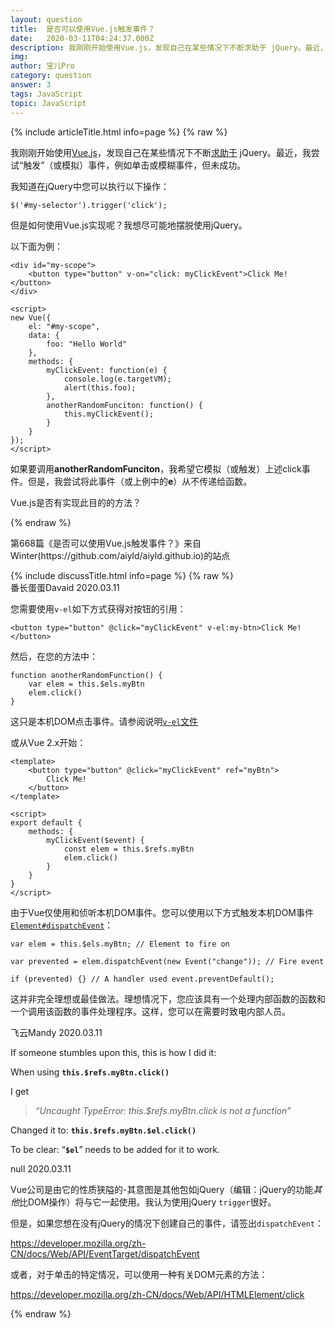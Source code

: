 ```yaml
---
layout: question
title:  是否可以使用Vue.js触发事件？
date:   2020-03-11T04:24:37.000Z
description: 我刚刚开始使用Vue.js，发现自己在某些情况下不断求助于 jQuery。最近，我尝试“触发”（或模拟）事件，例如单击或模糊事件，但未成功。我知道在j...
img: 
author: 宝儿Pro
category: question
answer: 3
tags: JavaScript
topic: JavaScript
---
```

<div class="article-root">
  <div class="article">
    {% include articleTitle.html info=page %}
    {% raw %}
    <div class="article-content"><p><font style="vertical-align: inherit;"><font style="vertical-align: inherit;">我刚刚开始使用</font></font><a href="http://vuejs.org/" rel="noreferrer"><font style="vertical-align: inherit;"><font style="vertical-align: inherit;">Vue.js</font></font></a><font style="vertical-align: inherit;"><font style="vertical-align: inherit;">，发现自己在某些情况下不断</font><a href="http://vuejs.org/" rel="noreferrer"><font style="vertical-align: inherit;">求助于</font></a><font style="vertical-align: inherit;"> jQuery。</font><font style="vertical-align: inherit;">最近，我尝试“触发”（或模拟）事件，例如单击或模糊事件，但未成功。</font></font></p>

<p><font style="vertical-align: inherit;"><font style="vertical-align: inherit;">我知道在jQuery中您可以执行以下操作：</font></font></p>

<pre><code>$('#my-selector').trigger('click');
</code></pre>

<p><font style="vertical-align: inherit;"><font style="vertical-align: inherit;">但是如何使用Vue.js实现呢？</font><font style="vertical-align: inherit;">我想尽可能地摆脱使用jQuery。</font></font></p>

<p><font style="vertical-align: inherit;"><font style="vertical-align: inherit;">以下面为例：</font></font></p>

<pre><code>&lt;div id="my-scope"&gt;<font></font>
    &lt;button type="button" v-on="click: myClickEvent"&gt;Click Me!&lt;/button&gt;<font></font>
&lt;/div&gt;<font></font>
<font></font>
&lt;script&gt;<font></font>
new Vue({<font></font>
    el: "#my-scope",<font></font>
    data: {<font></font>
        foo: "Hello World"<font></font>
    },<font></font>
    methods: {<font></font>
        myClickEvent: function(e) {<font></font>
            console.log(e.targetVM);<font></font>
            alert(this.foo);<font></font>
        },<font></font>
        anotherRandomFunciton: function() {<font></font>
            this.myClickEvent();<font></font>
        }<font></font>
    }<font></font>
});<font></font>
&lt;/script&gt;<font></font>
</code></pre>

<p><font style="vertical-align: inherit;"><font style="vertical-align: inherit;">如果要调用</font></font><strong><font style="vertical-align: inherit;"><font style="vertical-align: inherit;">anotherRandomFunciton</font></font></strong><font style="vertical-align: inherit;"><font style="vertical-align: inherit;">，我希望它模拟（或触发）上述click事件。</font><font style="vertical-align: inherit;">但是，我尝试将此事件（或</font><font style="vertical-align: inherit;">上例中的</font></font><strong><font style="vertical-align: inherit;"><font style="vertical-align: inherit;">e</font></font></strong><font style="vertical-align: inherit;"><font style="vertical-align: inherit;">）从不传递给函数。</font></font></p>

<p><font style="vertical-align: inherit;"><font style="vertical-align: inherit;">Vue.js是否有实现此目的的方法？</font></font></p></div>
    {% endraw %}
  </div>
  <p class="winter_mark">第668篇《是否可以使用Vue.js触发事件？》来自Winter(https://github.com/aiyld/aiyld.github.io)的站点</p>
  <div class="discuss-wrapper">
    {% include discussTitle.html info=page %}
    {% raw %}
    <div class="discuss-list">
    <div class="discuss-item">
        <div class="discuss-parent">
          <div class="discuss-meta">
            <span class="discuss-user">番长蛋蛋Davaid</span>
            <span class="discuss-time">2020.03.11</span>
          </div>
          <div class="discuss-comment"><p><font style="vertical-align: inherit;"><font style="vertical-align: inherit;">您需要使用</font></font><code>v-el</code><font style="vertical-align: inherit;"><font style="vertical-align: inherit;">如下</font><font style="vertical-align: inherit;">方式获得对按钮的引用</font><font style="vertical-align: inherit;">：</font></font></p>

<pre><code>&lt;button type="button" @click="myClickEvent" v-el:my-btn&gt;Click Me!&lt;/button&gt;
</code></pre>

<p><font style="vertical-align: inherit;"><font style="vertical-align: inherit;">然后，在您的方法中：</font></font></p>

<pre><code>function anotherRandomFunction() {<font></font>
    var elem = this.$els.myBtn<font></font>
    elem.click()<font></font>
}<font></font>
</code></pre>

<p><font style="vertical-align: inherit;"><font style="vertical-align: inherit;">这只是本机DOM点击事件。</font><font style="vertical-align: inherit;">请参阅说明</font></font><a href="http://vuejs.org/api/#v-el" rel="noreferrer"><code>v-el</code><font style="vertical-align: inherit;"><font style="vertical-align: inherit;">文件</font></font></a></p>

<p><font style="vertical-align: inherit;"><font style="vertical-align: inherit;">或从Vue 2.x开始：</font></font></p>

<pre><code>&lt;template&gt;<font></font>
    &lt;button type="button" @click="myClickEvent" ref="myBtn"&gt;<font></font>
        Click Me!<font></font>
    &lt;/button&gt;<font></font>
&lt;/template&gt;<font></font>
<font></font>
&lt;script&gt;<font></font>
export default {<font></font>
    methods: {<font></font>
        myClickEvent($event) {<font></font>
            const elem = this.$refs.myBtn<font></font>
            elem.click()<font></font>
        }<font></font>
    }<font></font>
}<font></font>
&lt;/script&gt;<font></font>
</code></pre>

<p><font style="vertical-align: inherit;"><font style="vertical-align: inherit;">由于Vue仅使用和侦听本机DOM事件。</font><font style="vertical-align: inherit;">您可以使用以下方式触发本机DOM事件</font></font><a href="https://developer.mozilla.org/en-US/docs/Web/API/EventTarget/dispatchEvent" rel="noreferrer"><code>Element#dispatchEvent</code></a><font style="vertical-align: inherit;"><font style="vertical-align: inherit;">：</font></font></p>

<pre><code>var elem = this.$els.myBtn; // Element to fire on<font></font>
<font></font>
var prevented = elem.dispatchEvent(new Event("change")); // Fire event<font></font>
<font></font>
if (prevented) {} // A handler used event.preventDefault();<font></font>
</code></pre>

<p><font style="vertical-align: inherit;"><font style="vertical-align: inherit;">这并非完全理想或最佳做法。</font><font style="vertical-align: inherit;">理想情况下，您应该具有一个处理内部函数的函数和一个调用该函数的事件处理程序。</font><font style="vertical-align: inherit;">这样，您可以在需要时致电内部人员。</font></font></p></div>
        </div></div><div class="discuss-item">
        <div class="discuss-parent">
          <div class="discuss-meta">
            <span class="discuss-user">飞云Mandy</span>
            <span class="discuss-time">2020.03.11</span>
          </div>
          <div class="discuss-comment"><p>If someone stumbles upon this, this is how I did it:</p>

<p>When using <strong><code>this.$refs.myBtn.click()</code></strong> </p>

<p>I get </p>

<blockquote>
  <p><em>“Uncaught TypeError: this.$refs.myBtn.click is not a function”</em></p>
</blockquote>

<p>Changed it to: <strong><code>this.$refs.myBtn.$el.click()</code></strong></p>

<p>To be clear: “<strong><code>$el</code></strong>” needs to be added for it to work.</p></div>
        </div></div><div class="discuss-item">
        <div class="discuss-parent">
          <div class="discuss-meta">
            <span class="discuss-user">null</span>
            <span class="discuss-time">2020.03.11</span>
          </div>
          <div class="discuss-comment"><p><font style="vertical-align: inherit;"><font style="vertical-align: inherit;">Vue公司是由它的性质狭隘的-其意图是其他包如jQuery（编辑：jQuery的功能</font></font><em><font style="vertical-align: inherit;"><font style="vertical-align: inherit;">其他</font></font></em><font style="vertical-align: inherit;"><font style="vertical-align: inherit;">比DOM操作）将与它一起使用。</font><font style="vertical-align: inherit;">我认为使用jQuery </font></font><code>trigger</code><font style="vertical-align: inherit;"><font style="vertical-align: inherit;">很好。</font></font></p>

<p><font style="vertical-align: inherit;"><font style="vertical-align: inherit;">但是，如果您想在没有jQuery的情况下创建自己的事件，请签出</font></font><code>dispatchEvent</code><font style="vertical-align: inherit;"><font style="vertical-align: inherit;">：</font></font></p>

<p><a href="https://developer.mozilla.org/en-US/docs/Web/API/EventTarget/dispatchEvent" rel="nofollow noreferrer"><font style="vertical-align: inherit;"><font style="vertical-align: inherit;">https://developer.mozilla.org/zh-CN/docs/Web/API/EventTarget/dispatchEvent</font></font></a></p>

<p><font style="vertical-align: inherit;"><font style="vertical-align: inherit;">或者，对于单击的特定情况，可以使用一种有关DOM元素的方法：</font></font></p>

<p><a href="https://developer.mozilla.org/en-US/docs/Web/API/HTMLElement/click" rel="nofollow noreferrer"><font style="vertical-align: inherit;"><font style="vertical-align: inherit;">https://developer.mozilla.org/zh-CN/docs/Web/API/HTMLElement/click</font></font></a></p></div>
        </div></div>
    </div>
    {% endraw %}
  </div>
<div>
